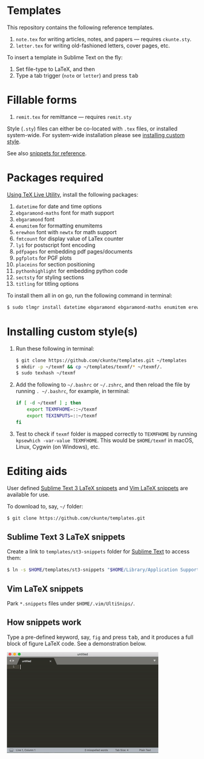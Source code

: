 # Templates

This repository contains the following reference templates. 

1. `note.tex` for writing articles, notes, and papers &mdash; requires `ckunte.sty`.
2. `letter.tex` for writing old-fashioned letters, cover pages, etc.

To insert a template in Sublime Text on the fly:

1. Set file-type to LaTeX, and then
2. Type a tab trigger (`note` or `letter`) and press <kbd>tab</kbd>

# Fillable forms

1. `remit.tex` for remittance &mdash; requires `remit.sty`

Style (`.sty`) files can either be co-located with `.tex` files, or installed system-wide. For system-wide installation please see [installing custom style][i].

See also [snippets for reference][w].

# Packages required

[Using TeX Live Utility][tlu], install the following packages:

1. `datetime` for date and time options
1. `ebgaramond-maths` font for math support
1. `ebgaramond` font
1. `enumitem` for formatting enumitems
1. `erewhon` font with `newtx` for math support
1. `fmtcount` for display value of LaTex counter
1. `ly1` for postscript font encoding
1. `pdfpages` for embedding pdf pages/documents
1. `pgfplots` for PGF plots
1. `placeins` for section positioning
1. `pythonhighlight` for embedding python code
1. `sectsty` for styling sections
1. `titling` for titling options

To install them all in on go, run the following command in terminal:

```bash
$ sudo tlmgr install datetime ebgaramond ebgaramond-maths enumitem erewhon fmtcount ly1 newtx pdfpages pgfplots placeins sectsty titling
```

# Installing custom style(s)

1. Run these following in terminal:

    ```bash
    $ git clone https://github.com/ckunte/templates.git ~/templates
    $ mkdir -p ~/texmf && cp ~/templates/texmf/* ~/texmf/.
    $ sudo texhash ~/texmf
    ```

2. Add the following to `~/.bashrc` or `~/.zshrc`, and then reload the file by running `. ~/.bashrc`, for example, in terminal:

    ```bash
    if [ -d ~/texmf ] ; then
        export TEXMFHOME=::~/texmf
        export TEXINPUTS=::~/texmf
    fi
    ```

3. Test to check if `texmf` folder is mapped correctly to `TEXMFHOME` by running `kpsewhich -var-value TEXMFHOME`. This would be `$HOME/texmf` in macOS, Linux, Cygwin (on Windows), etc.

# Editing aids

User defined [Sublime Text 3 LaTeX snippets][sn] and [Vim LaTeX snippets][vs] are available for use.

To download to, say, `~/` folder:

```bash
$ git clone https://github.com/ckunte/templates.git
```

## Sublime Text 3 LaTeX snippets

Create a link to `templates/st3-snippets` folder for [Sublime Text] to access them:

```bash
$ ln -s $HOME/templates/st3-snippets "$HOME/Library/Application Support/Sublime Text 3/Packages/User/st3-snippets"
```

## Vim LaTeX snippets

Park `*.snippets` files under `$HOME/.vim/UltiSnips/`.

## How snippets work

Type a pre-defined keyword, say, `fig` and press <kbd>tab</kbd>, and it produces a full block of figure LaTeX code. See a demonstration below.

![Snippets demo in Sublime Text](./st3-snippets.gif)

[tlu]: http://amaxwell.github.io/tlutility/ "TeX Live Utility"
[w]: https://github.com/ckunte/templates/wiki "Home - ckunte/templates Wiki"
[i]: https://github.com/ckunte/templates#installing-custom-style "Installing custom style system-wide"
[sn]: https://github.com/ckunte/templates/tree/master/st3-snippets "templates/st3-snippets at ckunte/templates"
[vs]: https://github.com/ckunte/templates/tree/master/vim-snippets "templates/vim-snippets at ckunte/templates"
[Sublime Text]: https://www.sublimetext.com/ "Sublime Text - A sophisticated text editor for code, markup and prose"
